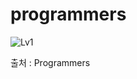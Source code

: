 # programmers

![Lv1](https://github.com/YuJinUk/Algorithm/tree/master/programmers/Lv1)

출처 : Programmers